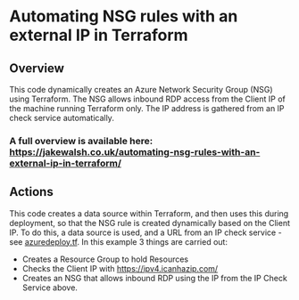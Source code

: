 # Automating NSG rules with an external IP in Terraform

## Overview
This code dynamically creates an Azure Network Security Group (NSG) using Terraform. The NSG allows inbound RDP access from the Client IP of the machine running Terraform only. The IP address is gathered from an IP check service automatically. 

### A full overview is available here: https://jakewalsh.co.uk/automating-nsg-rules-with-an-external-ip-in-terraform/

## Actions
This code creates a data source within Terraform, and then uses this during deployment, so that the NSG rule is created dynamically based on the Client IP. To do this, a data source is used, and a URL from an IP check service - see [azuredeploy.tf](azuredeploy.tf). In this example 3 things are carried out:

 - Creates a Resource Group to hold Resources
 - Checks the Client IP with https://ipv4.icanhazip.com/
 - Creates an NSG that allows inbound RDP using the IP from the IP Check Service above. 
